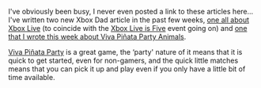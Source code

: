 I've obviously been busy, I never even posted a link to these articles here... I've written two new Xbox Dad article in the past few weeks, [one all about Xbox Live](http://www.xbox.com/en-US/community/events/liveis5ive/xboxdad.htm) (to coincide with the [Xbox Live is Five](http://www.xbox.com/en-US/community/events/liveis5ive) event going on) and [one that I wrote this week about Viva Piñata Party Animals](http://www.xbox.com/en-US/community/personality/xboxdad/2007/1121-vivapartyanimals.htm).

[Viva Piñata Party](http://www.xbox.com/en-US/games/splash/v/vivapinatapartyanimals/) is a great game, the &#8216;party' nature of it means that it is quick to get started, even for non-gamers, and the quick little matches means that you can pick it up and play even if you only have a little bit of time available.
